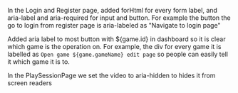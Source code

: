 In the Login and Register page, added forHtml for every form label, and aria-label and aria-required for input and button. For example the button the go to login from register page is aria-labeled as "Navigate to login page"

Added aria label to most button with ${game.id} in dashboard so it is clear  which game is the operation on. For example, the div for every game it is labelled as `Open game ${game.gameName} edit page` so people can easily tell it which game it is to.

In the PlaySessionPage we set the video to aria-hidden to hides it from screen readers

